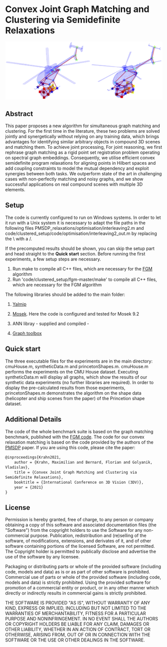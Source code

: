 # Convex Joint Graph Matching and Clustering via Semidefinite Relaxations

![Teaser Image Graphic](https://github.com/mk2510/jointGraphMatchingAndClustering/blob/main/PaperTeaserImageNew.png)

## Abstract

This paper proposes a new algorithm for simultaneous graph matching and clustering. 
For the first time in the literature, these two problems are solved jointly and synergetically without relying on any training data, which brings advantages for identifying similar arbitrary objects in compound 3D scenes and matching them. 
To achieve joint processing, 
For joint reasoning, we first rephrase graph matching as a rigid point set registration problem operating on spectral graph embeddings. 
Consequently, we utilise efficient convex semidefinite program relaxations for aligning points in Hilbert spaces and add coupling constraints to model the mutual dependency and exploit synergies between both tasks. 
We outperform state of the art in challenging cases with non-perfectly matching and noisy graphs, and we show successful applications on real compound scenes with multiple 3D elements. 

## Setup

The code is currently configured to run on Windows systems. In order to let it run with a Unix system it is necessary to adapt the file paths in the following files PMSDP_relaxations/optimisation/interleaving2.m and code/clustered_setup/code/optimisation/interleaving2_out.m by replacing the \ with a /.

If the precomputed results should be shown, you can skip the setup part and head straight to the **Quick start** section. Before running the first experiments, a few setup steps are necessary.

1) Run make to compile all C++ files, which are necessary for the [FGM](https://github.com/zhfe99/fgm) algorithm 
2) Run 'code/clustered_setup/fgm-master/make' to compile all C++ files, which are necessary for the FGM algorithm 

The following libraries should be added to the main folder:
    
1) [Yalmip](https://yalmip.github.io)
    
2) [Mosek](https://www.mosek.com). Here the code is configured and tested for Mosek 9.2

3) ANN libray - supplied and compiled -

4) [Graph toolbox](https://de.mathworks.com/matlabcentral/fileexchange/5355-toolbox-graph)



## Quick start


The three executable files for the experiments are in the main directory: 
cmuHouse.m, syntheticData.m and princetonShapes.m. cmuHouse.m performs the experiments on the CMU House dataset. Executing syntheticData.m will display all graphs, which show the results of our synthetic data experiments (no further libraries are required). In order to display the pre-calculated results from those experiments,   princetonShapes.m demonstrates the algorithm on the shape data (helicopter and ship scenes from the paper) of the Princetion shape dataset. 

## Additional Details

The code of the whole benchmark suite is based on the graph matching benchmark, published with the [FGM code](https://github.com/zhfe99/fgm). The code for our convex relaxation matching is based on the code provided by the authors of the [PMSDP](https://github.com/Haggaim/PM-SDP) paper. 
If you are using this code, please cite the paper: 
```
@inproceedings{Krahn2021, 
    author = {Krahn, Maximilian and Bernard, Florian and Golyanik, Vladislav}, 
    title = {Convex Joint Graph Matching and Clustering via Semidefinite Relaxations}, 
    booktitle = {International Conference on 3D Vision (3DV)}, 
    year = {2021} 
}
```

## License

Permission is hereby granted, free of charge, to any person or company obtaining a copy of this software and associated documentation files (the "Software") from the copyright holders to use the Software for any non-commercial purpose. Publication, redistribution and (re)selling of the software, of modifications, extensions, and derivates of it, and of other software containing portions of the licensed Software, are not permitted. The Copyright holder is permitted to publically disclose and advertise the use of the software by any licensee.

Packaging or distributing parts or whole of the provided software (including code, models and data) as is or as part of other software is prohibited. Commercial use of parts or whole of the provided software (including code, models and data) is strictly prohibited. Using the provided software for promotion of a commercial entity or product, or in any other manner which directly or indirectly results in commercial gains is strictly prohibited.

THE SOFTWARE IS PROVIDED "AS IS", WITHOUT WARRANTY OF ANY KIND, EXPRESS OR IMPLIED, INCLUDING BUT NOT LIMITED TO THE WARRANTIES OF MERCHANTABILITY, FITNESS FOR A PARTICULAR PURPOSE AND NONINFRINGEMENT. IN NO EVENT SHALL THE AUTHORS OR COPYRIGHT HOLDERS BE LIABLE FOR ANY CLAIM, DAMAGES OR OTHER LIABILITY, WHETHER IN AN ACTION OF CONTRACT, TORT OR OTHERWISE, ARISING FROM, OUT OF OR IN CONNECTION WITH THE SOFTWARE OR THE USE OR OTHER DEALINGS IN THE SOFTWARE.
